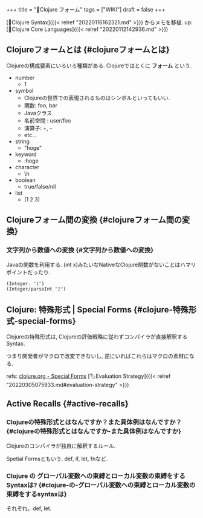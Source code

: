 +++
title = "📝Clojure フォーム"
tags = ["WIKI"]
draft = false
+++

[📝Clojure Syntax]({{< relref "20220116162321.md" >}}) からメモを移植. up: [📂Clojure Core Languages]({{< relref "20220112142936.md" >}})


## Clojureフォームとは {#clojureフォームとは}

Clojureの構成要素にいろいろ種類がある. Clojureではとくに **フォーム** という.

-   number
    -   1
-   symbol
    -   Clojureの世界での表現されるものはシンボルといってもいい.
    -   関数: foo, bar
    -   Javaクラス
    -   名前空間 : user/foo
    -   演算子: +, -
    -   etc...
-   string
    -   "hoge"
-   keyword
    -   :hoge
-   character
    -   \h
-   boolean
    -   true/false/nil
-   list
    -   (1 2 3)


## Clojureフォーム間の変換 {#clojureフォーム間の変換}


### 文字列から数値への変換 {#文字列から数値への変換}

Javaの関数を利用する. (int x)みたいなNativeなClojure関数がないことはハマリポイントだったり.

```clojure
(Integer. "1")
(Integer/parseInt "2")
```


## Clojure: 特殊形式 | Special Forms {#clojure-特殊形式-special-forms}

Clojureの特殊形式は, Clojureの評価戦略に従わずコンパイラが直接解釈するSyntax.

つまり開発者がマクロで改変できないし, 逆にいればこれらはマクロの素材になる.

refs: [clojure.org - Special Forms](https://clojure.org/reference/special_forms) [🏷Evaluation Strategy]({{< relref "20220305075933.md#evaluation-strategy" >}})


## Active Recalls {#active-recalls}


### Clojureの特殊形式とはなんですか？また具体例はなんですか？ {#clojureの特殊形式とはなんですか-また具体例はなんですか}

Clojureのコンパイラが独自に解釈するルール.

Spetial Formsともいう. def, if, let, fnなど.


### Clojure の グローバル変数への束縛とローカル変数の束縛をするSyntaxは? {#clojure-の-グローバル変数への束縛とローカル変数の束縛をするsyntaxは}

それぞれ，def, let.
